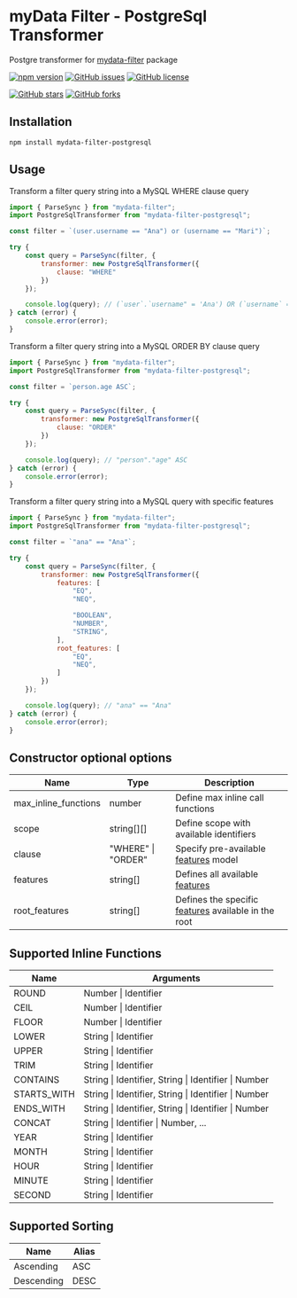 # myData Filter - PostgreSql Transformer
Postgre transformer for [mydata-filter](https://www.npmjs.com/package/mydata-filter) package

[![npm version](https://badge.fury.io/js/mydata-filter-postgresql.svg)](https://badge.fury.io/js/mydata-filter-postgresql)
[![GitHub issues](https://img.shields.io/github/issues/joaovitmac/mydata-filter-postgresql.svg)](https://github.com/joaovitmac/mydata-filter-postgresql/issues)
[![GitHub license](https://img.shields.io/badge/license-MIT-blue.svg)](https://raw.githubusercontent.com/joaovitmac/mydata-filter-postgresql/main/LICENSE)

[![GitHub stars](https://img.shields.io/github/stars/joaovitmac/mydata-filter-postgresql.svg?style=social&label=Stars)](https://github.com/joaovitmac/mydata-filter-postgresql)
[![GitHub forks](https://img.shields.io/github/forks/joaovitmac/mydata-filter-postgresql.svg?style=social&label=Forks)](https://github.com/joaovitmac/mydata-filter-postgresql)

## Installation

```shell
npm install mydata-filter-postgresql
```

## Usage

Transform a filter query string into a MySQL WHERE clause query

```javascript
import { ParseSync } from "mydata-filter";
import PostgreSqlTransformer from "mydata-filter-postgresql";

const filter = `(user.username == "Ana") or (username == "Mari")`;

try {
    const query = ParseSync(filter, {
        transformer: new PostgreSqlTransformer({
            clause: "WHERE"
        })
    });

    console.log(query); // (`user`.`username" = 'Ana') OR (`username` = 'Ana')
} catch (error) {
    console.error(error);
}
```

Transform a filter query string into a MySQL ORDER BY clause query

```javascript
import { ParseSync } from "mydata-filter";
import PostgreSqlTransformer from "mydata-filter-postgresql";

const filter = `person.age ASC`;

try {
    const query = ParseSync(filter, {
        transformer: new PostgreSqlTransformer({
            clause: "ORDER"
        })
    });

    console.log(query); // "person"."age" ASC
} catch (error) {
    console.error(error);
}
```

Transform a filter query string into a MySQL query with specific features

```javascript
import { ParseSync } from "mydata-filter";
import PostgreSqlTransformer from "mydata-filter-postgresql";

const filter = `"ana" == "Ana"`;

try {
    const query = ParseSync(filter, {
        transformer: new PostgreSqlTransformer({
            features: [
                "EQ",
                "NEQ",

                "BOOLEAN",
                "NUMBER",
                "STRING",
            ],
            root_features: [
                "EQ",
                "NEQ",
            ]
        })
    });

    console.log(query); // "ana" == "Ana"
} catch (error) {
    console.error(error);
}
```

## Constructor optional options
Name | Type | Description
------------ | ------------- | -------------
max_inline_functions | number | Define max inline call functions
scope | string[][] | Define scope with available identifiers
clause | "WHERE" \| "ORDER" | Specify pre-available [features](https://github.com/joaovitmac/mydata-filter#supported-features-identifiers-name) model
features | string[] | Defines all available [features](https://github.com/joaovitmac/mydata-filter#supported-features-identifiers-name)
root_features | string[] | Defines the specific [features](https://github.com/joaovitmac/mydata-filter#supported-features-identifiers-name) available in the root

## Supported Inline Functions
Name | Arguments
------------ | -------------
ROUND | Number \| Identifier
CEIL | Number \| Identifier
FLOOR | Number \| Identifier
LOWER | String \| Identifier
UPPER | String \| Identifier
TRIM | String \| Identifier
CONTAINS | String \| Identifier, String \| Identifier \| Number
STARTS_WITH | String \| Identifier, String \| Identifier \| Number
ENDS_WITH | String \| Identifier, String \| Identifier \| Number
CONCAT | String \| Identifier \| Number, ...
YEAR | String \| Identifier
MONTH | String \| Identifier
HOUR | String \| Identifier
MINUTE | String \| Identifier
SECOND | String \| Identifier

## Supported Sorting
Name | Alias
------------ | -------------
Ascending | ASC
Descending | DESC